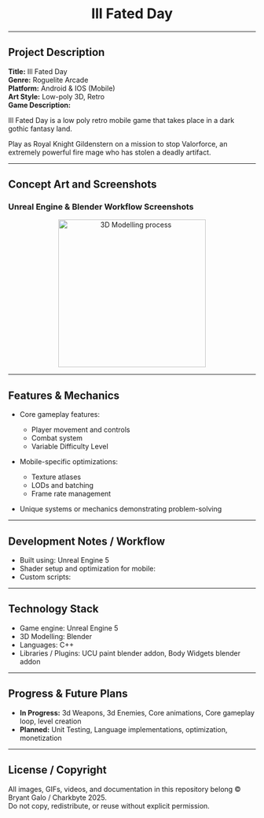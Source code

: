 <!-- Centered Project Title -->
<h1 align="center">Ill Fated Day</h1>

---

## Project Description

**Title:** Ill Fated Day  
**Genre:** Roguelite Arcade  
**Platform:** Android & IOS (Mobile)  
**Art Style:** Low-poly 3D, Retro  
**Game Description:**  

Ill Fated Day is a low poly retro mobile game that takes place in a dark gothic fantasy land. 

Play as Royal Knight Gildenstern on a mission to stop Valorforce, an extremely powerful fire mage who has stolen a deadly artifact.

---

## Concept Art and Screenshots


### Unreal Engine & Blender Workflow Screenshots
<p align="center">
  <img src="C:\Users\B-PC\Desktop\Ill Fated Day Public Github Repo\Player 3D model Process.png" alt="3D Modelling process" width="300">
</p>

---

## Features & Mechanics

- Core gameplay features:
  - Player movement and controls
  - Combat system
  - Variable Difficulty Level
    
- Mobile-specific optimizations:
  - Texture atlases
  - LODs and batching
  - Frame rate management
- Unique systems or mechanics demonstrating problem-solving

---

## Development Notes / Workflow

- Built using: Unreal Engine 5 
- Shader setup and optimization for mobile:
- Custom scripts: 
---

## Technology Stack 

- Game engine: Unreal Engine 5
- 3D Modelling: Blender
- Languages: C++
- Libraries / Plugins: UCU paint blender addon, Body Widgets blender addon

---

## Progress & Future Plans

- **In Progress:** 3d Weapons, 3d Enemies, Core animations, Core gameplay loop, level creation  
- **Planned:** Unit Testing, Language implementations, optimization, monetization

---

## License / Copyright

All images, GIFs, videos, and documentation in this repository belong © Bryant Galo / Charkbyte 2025.  
Do not copy, redistribute, or reuse without explicit permission.
